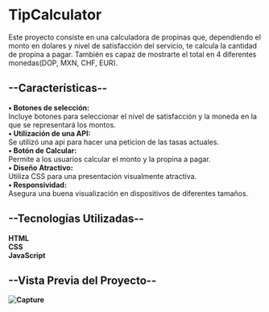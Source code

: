 # TipCalculator
Este proyecto consiste en una calculadora de propinas que, dependiendo el monto en dolares y nivel de satisfacción del servicio, te calcula la cantidad de propina a pagar. También es capaz de mostrarte el total en 4 diferentes monedas(DOP, MXN, CHF, EUR).<br>
<b><h2>--Características--</h2></b>
<b>• Botones de selección:</b><br> Incluye botones para seleccionar el nivel de satisfacción y la moneda en la que se representará los montos.<br>
<b>• Utilización de una API:</b><br> Se utilizó una api para hacer una peticion de las tasas actuales.<br>
<b>• Botón de Calcular:</b><br> Permite a los usuarios calcular el monto y la propina a pagar.<br>
<b>• Diseño Atractivo:</b><br> Utiliza CSS para una presentación visualmente atractiva.<br>
<b>• Responsividad:</b><br> Asegura una buena visualización en dispositivos de diferentes tamaños.<br>
<b><h2>--Tecnologías Utilizadas--</h2><b>
HTML<br>
CSS<br>
JavaScript<br>
<b><h2>--Vista Previa del Proyecto--</h2></b>
![Capture](https://github.com/Luis3553/TipCalculator/assets/130417270/ceaab4e7-d2ce-4fa9-b307-99ea2c650826)

